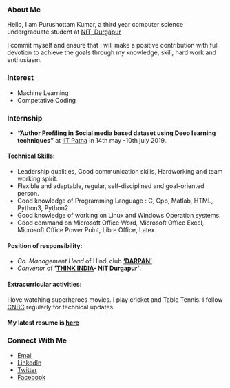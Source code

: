 ### About Me


Hello, I am Purushottam Kumar, a third year computer science undergraduate student at [NIT, Durgapur](https://nitdgp.ac.in/) 

I commit myself and ensure that I will make a positive contribution with full devotion to achieve the goals through my knowledge, skill, hard work and enthusiasm.  

###  Interest
- Machine Learning
- Competative Coding

### Internship
- **“Author Profiling in Social media based dataset using Deep learning techniques”** at [IIT Patna](https://www.iitp.ac.in/) in 14th may -10th july 2019.

#### Technical Skills:
- Leadership qualities, Good communication skills, Hardworking and team working spirit.
- Flexible and adaptable, regular, self-disciplined and goal-oriented person.
- Good knowledge of Programming Language : C, Cpp, Matlab, HTML, Python3, Python2.
- Good knowledge of working on Linux and Windows Operation systems.
- Good command on Microsoft Office Word, Microsoft Office Excel, Microsoft Office Power Point,
Libre Office, Latex.

#### Position of responsibility:
- _Co. Management Head_ of Hindi club **[‘DARPAN’](https://www.facebook.com/darpan.nitdgp/)**.
- _Convenor_ of **'[THINK INDIA](https://www.facebook.com/thinkIndiaWB/)- NIT Durgapur'**.

#### Extracurricular activities:
I love watching superheroes movies. I play cricket and Table Tennis. I follow [CNBC](https://www.cnbc.com/technology/) regularly for technical updates.
#### My latest resume is [here](https://github.com/purushottam22/purushottam22.github.io/blob/master/CV_Purushottam.pdf)
### Connect With Me
- [Email](mailto:kumarpurushottam062@gmail.com/)
- [LinkedIn](https://www.linkedin.com/in/purushottam-kumar-29006017a)
- [Twitter](https://twitter.com/Purushottam_nit)
- [Facebook](https://www.facebook.com/purushottam22111999?ref=bookmarks)
